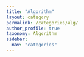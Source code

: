 ```yaml
---
title: "Algorithm"
layout: category
permalink: /categories/alg/
author_profile: true
taxonomy: Algorithm
sidebar:
  nav: "categories"
---
```

